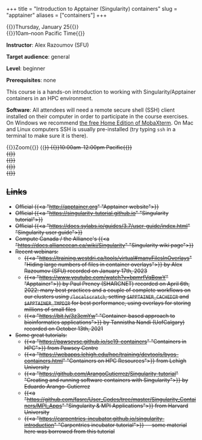 +++
title = "Introduction to Apptainer (Singularity) containers"
slug = "apptainer"
aliases = ["containers"]
+++

{{<cor>}}Thursday, January 25{{</cor>}}\
{{<cgr>}}10am–noon Pacific Time{{</cgr>}}

**Instructor**: Alex Razoumov (SFU)

**Target audience**: general

**Level**: beginner

**Prerequisites**: none
<!-- [Introduction to Compute Canada cloud](../cloud_cloud) course -->

This course is a hands-on introduction to working with Singularity/Apptainer containers in an HPC environment.

<!-- We will be running Docker inside virtual machines (VMs) in Compute Canada cloud, so you must be familiar -->
<!-- with setting up a blank Ubuntu server in a cloud VM before attending this course. -->

**Software**: All attendees will need a remote secure shell (SSH) client installed on their computer in
order to participate in the course exercises. On Windows we recommend
[the free Home Edition of MobaXterm](https://mobaxterm.mobatek.net/download.html). On Mac and Linux
computers SSH is usually pre-installed (try typing `ssh` in a terminal to make sure it is there).

<!-- {{< toc >}} -->

{{<cor>}}Zoom{{</cor>}} {{<s>}} {{<cgr>}}10:00am-12:00pm Pacific{{</cgr>}} \
{{<linktitle url="../apptainer20230330/01-intro" text="What is Singularity / Apptainer">}} \
{{<linktitle url="../apptainer20230330/02-build" text="Creating container images">}} \
{{<linktitle url="../apptainer20230330/03-run" text="More on running containers">}} \
{{<linktitle url="../apptainer20230330/04-advanced" text="Advanced Singularity usage">}}

## Links

- Official {{<a "http://apptainer.org" "Apptainer website">}}
- Official {{<a "https://singularity-tutorial.github.io" "Singularity tutorial">}}
- Official {{<a "https://docs.sylabs.io/guides/3.7/user-guide/index.html" "Singularity user guide">}}
- Compute Canada / the Alliance's {{<a "https://docs.alliancecan.ca/wiki/Singularity" "Singularity wiki page">}}
- Recent webinars:
  - {{<a "https://training.westdri.ca/tools/virtual#manyFilesInOverlays" "Hiding large numbers of files in container overlays">}} by Alex Razoumov (SFU) recorded on January 17th, 2023
  - {{<a "https://www.youtube.com/watch?v=bpmrfVqBowY" "Apptainer">}} by Paul Preney (SHARCNET) recorded on
    April 6th, 2022: many best practices and a couple of complete workflows on our clusters using
    `/localscratch`, setting `$APPTAINER_CACHEDIR` and `$APPTAINER_TMPDIR` for best performance, using
    overlays for storing millions of small files
  - {{<a "https://bit.ly/3z3emYw" "Container-based approach to bioinformatics applications">}} by Tannistha
    Nandi (UofCalgary) recorded on October 13th, 2021
- Some great tutorials:
  - {{<a "https://pawseysc.github.io/sc19-containers" "Containers in HPC">}} from Pawsey Centre
  - {{<a "https://webapps.lehigh.edu/hpc/training/devtools/byos-containers.html" "Containers on HPC Resources">}} from Lehigh University
  - {{<a "https://github.com/ArangoGutierrez/Singularity-tutorial" "Creating and running software containers with Singularity">}}
	by Eduardo Arango-Gutierrez
  - {{<a "https://github.com/fasrc/User_Codes/tree/master/Singularity_Containers/MPI_Apps" "Singularity & MPI Applications">}}
	from Harvard University
  - {{<a "https://carpentries-incubator.github.io/singularity-introduction" "Carpentries incubator tutorial">}}
    -- some material here was borrowed from this tutorial
